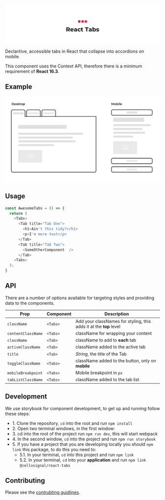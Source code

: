 ![React Accessible Tabs by Signal](images/readme-header.jpg)

Declaritive, accessible tabs in React that collapse into accordions on mobile.

This component uses the Context API, therefore there is a minimum requirement of **React 16.3**.

## Example

![Desktop vs Mobile example](images/example.jpg)

## Usage

```javascript
const AwesomeTabs = () => {
  return (
    <Tabs>
      <Tab title="Tab One">
        <h1>Ain't this tidy?</h1>
        <p>I'm more text</p>
      </Tab>
      <Tab title="Tab Two">
        <SomeOtherComponent  />
      </Tab>
    <Tabs>
  );
}
```

## API
There are a number of options available for targeting styles and providing data to the components.

| Prop | Component | Description |
|------|-----------|-------------|
| `className` | `<Tabs>` | Add your classNames for styling, this adds it at the **top** level |
| `contentClassName` | `<Tabs>` | className for wrapping your content |
| `className` | `<Tab>` | className to add to **each** tab |
| `activeClassName` | `<Tab>` | className added to the active tab |
| `title` | `<Tab>` | *String*, the title of the Tab |
| `toggleClassName` | `<Tabs>` | className added to the button, only on **mobile** |
| `mobileBreakpoint` | `<Tabs>` | Mobile breakpoint in `px` |
| `tabListClassName` | `<Tabs>` | className added to the tab list |

## Development

We use storybook for component development, to get up and running follow these steps:

- 1\. Clone the repository, `cd` into the root and run `npm install`
- 2\. Open two terminal windows, in the first window:
- 3\. cd into the root of the project run `npm run dev`, this will start webpack
- 4\. In the second window, `cd` into the project and run `npm run storybook`
- 5\. If you have a project that you are developing locally you should `npm link` this package, to do this you need to: 
  - 5.1\. In your terminal, `cd` into this project and run `npm link`
  - 5.2\. In your terminal, `cd` into your **application** and run `npm link @cellosignal/react-tabs`

## Contributing

Please see the [contrubting guidlines](CONTRIBUTING.md).
